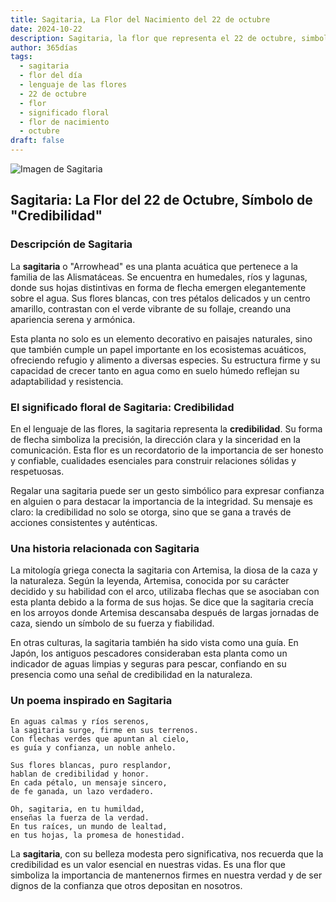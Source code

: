 ```yaml
---
title: Sagitaria, La Flor del Nacimiento del 22 de octubre
date: 2024-10-22
description: Sagitaria, la flor que representa el 22 de octubre, simboliza Credibilidad. Descubre su fascinante historia, significado en el lenguaje de las flores y una poesía que celebra su belleza.
author: 365días
tags:
  - sagitaria
  - flor del día
  - lenguaje de las flores
  - 22 de octubre
  - flor
  - significado floral
  - flor de nacimiento
  - octubre
draft: false
---
```



![Imagen de Sagitaria](https://cdn.pixabay.com/photo/2018/06/11/19/14/arrowhead-3469144_1280.jpg#center)


## Sagitaria: La Flor del 22 de Octubre, Símbolo de "Credibilidad"

### Descripción de Sagitaria

La **sagitaria** o "Arrowhead" es una planta acuática que pertenece a la familia de las Alismatáceas. Se encuentra en humedales, ríos y lagunas, donde sus hojas distintivas en forma de flecha emergen elegantemente sobre el agua. Sus flores blancas, con tres pétalos delicados y un centro amarillo, contrastan con el verde vibrante de su follaje, creando una apariencia serena y armónica.

Esta planta no solo es un elemento decorativo en paisajes naturales, sino que también cumple un papel importante en los ecosistemas acuáticos, ofreciendo refugio y alimento a diversas especies. Su estructura firme y su capacidad de crecer tanto en agua como en suelo húmedo reflejan su adaptabilidad y resistencia.

### El significado floral de Sagitaria: Credibilidad

En el lenguaje de las flores, la sagitaria representa la **credibilidad**. Su forma de flecha simboliza la precisión, la dirección clara y la sinceridad en la comunicación. Esta flor es un recordatorio de la importancia de ser honesto y confiable, cualidades esenciales para construir relaciones sólidas y respetuosas.

Regalar una sagitaria puede ser un gesto simbólico para expresar confianza en alguien o para destacar la importancia de la integridad. Su mensaje es claro: la credibilidad no solo se otorga, sino que se gana a través de acciones consistentes y auténticas.

### Una historia relacionada con Sagitaria

La mitología griega conecta la sagitaria con Artemisa, la diosa de la caza y la naturaleza. Según la leyenda, Artemisa, conocida por su carácter decidido y su habilidad con el arco, utilizaba flechas que se asociaban con esta planta debido a la forma de sus hojas. Se dice que la sagitaria crecía en los arroyos donde Artemisa descansaba después de largas jornadas de caza, siendo un símbolo de su fuerza y fiabilidad.

En otras culturas, la sagitaria también ha sido vista como una guía. En Japón, los antiguos pescadores consideraban esta planta como un indicador de aguas limpias y seguras para pescar, confiando en su presencia como una señal de credibilidad en la naturaleza.

### Un poema inspirado en Sagitaria

```
En aguas calmas y ríos serenos,  
la sagitaria surge, firme en sus terrenos.  
Con flechas verdes que apuntan al cielo,  
es guía y confianza, un noble anhelo.

Sus flores blancas, puro resplandor,  
hablan de credibilidad y honor.  
En cada pétalo, un mensaje sincero,  
de fe ganada, un lazo verdadero.

Oh, sagitaria, en tu humildad,  
enseñas la fuerza de la verdad.  
En tus raíces, un mundo de lealtad,  
en tus hojas, la promesa de honestidad.
```

La **sagitaria**, con su belleza modesta pero significativa, nos recuerda que la credibilidad es un valor esencial en nuestras vidas. Es una flor que simboliza la importancia de mantenernos firmes en nuestra verdad y de ser dignos de la confianza que otros depositan en nosotros.


